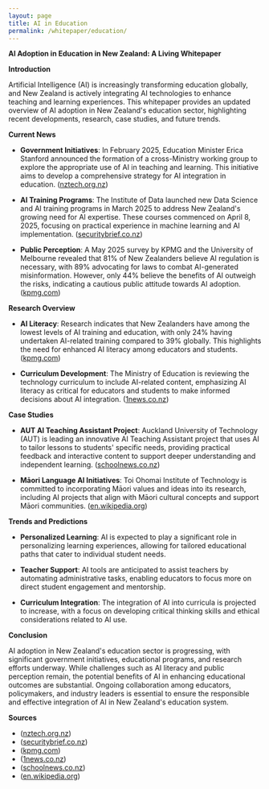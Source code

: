 ```yaml
---
layout: page
title: AI in Education
permalink: /whitepaper/education/
---
```


**AI Adoption in Education in New Zealand: A Living Whitepaper**

**Introduction**

Artificial Intelligence (AI) is increasingly transforming education globally, and New Zealand is actively integrating AI technologies to enhance teaching and learning experiences. This whitepaper provides an updated overview of AI adoption in New Zealand's education sector, highlighting recent developments, research, case studies, and future trends.

**Current News**

- **Government Initiatives**: In February 2025, Education Minister Erica Stanford announced the formation of a cross-Ministry working group to explore the appropriate use of AI in teaching and learning. This initiative aims to develop a comprehensive strategy for AI integration in education. ([nztech.org.nz](https://nztech.org.nz/2025/02/25/teachers-voice-kicking-off-2025-with-ai-in-education/?utm_source=openai))

- **AI Training Programs**: The Institute of Data launched new Data Science and AI training programs in March 2025 to address New Zealand's growing need for AI expertise. These courses commenced on April 8, 2025, focusing on practical experience in machine learning and AI implementation. ([securitybrief.co.nz](https://securitybrief.co.nz/story/new-ai-training-programmes-to-address-new-zealand-s-skills-gap?utm_source=openai))

- **Public Perception**: A May 2025 survey by KPMG and the University of Melbourne revealed that 81% of New Zealanders believe AI regulation is necessary, with 89% advocating for laws to combat AI-generated misinformation. However, only 44% believe the benefits of AI outweigh the risks, indicating a cautious public attitude towards AI adoption. ([kpmg.com](https://kpmg.com/nz/en/home/insights/2025/05/trust-attitudes-and-use-of-ai.html?utm_source=openai))

**Research Overview**

- **AI Literacy**: Research indicates that New Zealanders have among the lowest levels of AI training and education, with only 24% having undertaken AI-related training compared to 39% globally. This highlights the need for enhanced AI literacy among educators and students. ([kpmg.com](https://kpmg.com/nz/en/home/insights/2025/05/trust-attitudes-and-use-of-ai.html?utm_source=openai))

- **Curriculum Development**: The Ministry of Education is reviewing the technology curriculum to include AI-related content, emphasizing AI literacy as critical for educators and students to make informed decisions about AI integration. ([1news.co.nz](https://www.1news.co.nz/2025/02/11/ai-in-schools-something-we-can-embrace/?utm_source=openai))

**Case Studies**

- **AUT AI Teaching Assistant Project**: Auckland University of Technology (AUT) is leading an innovative AI Teaching Assistant project that uses AI to tailor lessons to students' specific needs, providing practical feedback and interactive content to support deeper understanding and independent learning. ([schoolnews.co.nz](https://www.schoolnews.co.nz/2024/12/revolutionising-education-through-ai-a-thoughtful-approach/?utm_source=openai))

- **Māori Language AI Initiatives**: Toi Ohomai Institute of Technology is committed to incorporating Māori values and ideas into its research, including AI projects that align with Māori cultural concepts and support Māori communities. ([en.wikipedia.org](https://en.wikipedia.org/wiki/Toi_Ohomai_Institute_of_Technology?utm_source=openai))

**Trends and Predictions**

- **Personalized Learning**: AI is expected to play a significant role in personalizing learning experiences, allowing for tailored educational paths that cater to individual student needs.

- **Teacher Support**: AI tools are anticipated to assist teachers by automating administrative tasks, enabling educators to focus more on direct student engagement and mentorship.

- **Curriculum Integration**: The integration of AI into curricula is projected to increase, with a focus on developing critical thinking skills and ethical considerations related to AI use.

**Conclusion**

AI adoption in New Zealand's education sector is progressing, with significant government initiatives, educational programs, and research efforts underway. While challenges such as AI literacy and public perception remain, the potential benefits of AI in enhancing educational outcomes are substantial. Ongoing collaboration among educators, policymakers, and industry leaders is essential to ensure the responsible and effective integration of AI in New Zealand's education system.

**Sources**

- ([nztech.org.nz](https://nztech.org.nz/2025/02/25/teachers-voice-kicking-off-2025-with-ai-in-education/?utm_source=openai))
- ([securitybrief.co.nz](https://securitybrief.co.nz/story/new-ai-training-programmes-to-address-new-zealand-s-skills-gap?utm_source=openai))
- ([kpmg.com](https://kpmg.com/nz/en/home/insights/2025/05/trust-attitudes-and-use-of-ai.html?utm_source=openai))
- ([1news.co.nz](https://www.1news.co.nz/2025/02/11/ai-in-schools-something-we-can-embrace/?utm_source=openai))
- ([schoolnews.co.nz](https://www.schoolnews.co.nz/2024/12/revolutionising-education-through-ai-a-thoughtful-approach/?utm_source=openai))
- ([en.wikipedia.org](https://en.wikipedia.org/wiki/Toi_Ohomai_Institute_of_Technology?utm_source=openai))

